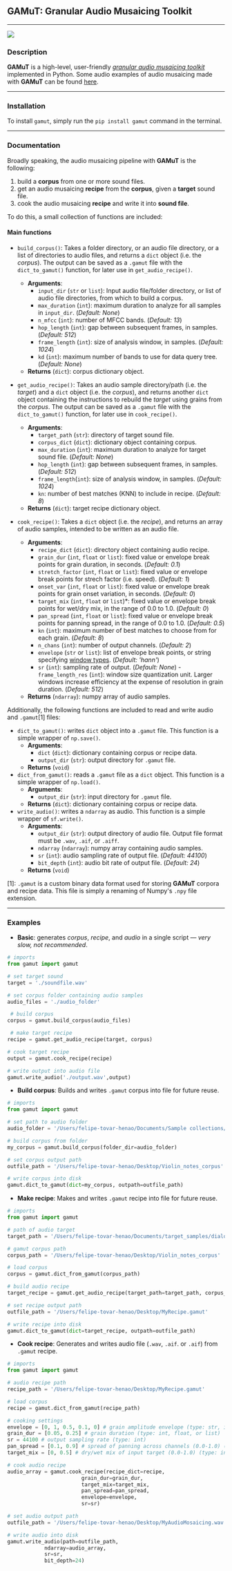 ## **GAMuT: Granular Audio Musaicing Toolkit**

---
![](https://static.wixstatic.com/media/98a1eb_e6e77286edcf4000a9b54d91b244d04c~mv2.png/v1/fill/w_856,h_490,al_c,q_90,usm_0.66_1.00_0.01/logo.webp)

### **Description**

**GAMuT** is a high-level, user-friendly [_granular audio musaicing toolkit_](https://www.francoispachet.fr/musaicing/) implemented in Python. Some audio examples of audio musaicing made with **GAMuT** can be found [here](https://www.felipe-tovar-henao.com/projects).

---

### **Installation**

To install `gamut`, simply run the `pip install gamut` command in the terminal.

---

### **Documentation**

Broadly speaking, the audio musaicing pipeline with **GAMuT** is the following:
1. build a **corpus** from one or more sound files.
2. get an audio musaicing **recipe** from the **corpus**, given a **target** sound file.
3. cook the audio musaicing **recipe** and write it into **sound file**.

To do this, a small collection of functions are included:

#### **Main functions**

- `build_corpus()`: Takes a folder directory, or an audio file directory, or a list of directories to audio files, and returns a `dict` object (i.e. the _corpus_). The output can be saved as a `.gamut` file with the `dict_to_gamut()` function, for later use in `get_audio_recipe()`.
  - **Arguments**:
    -  `input_dir` (`str` or `list`): Input audio file/folder directory, or list of audio file directories, from which to build a corpus.
    -  `max_duration` (`int`): maximum duration to analyze for all samples in `input_dir`. (_Default: None_)
    -  `n_mfcc` (`int`): number of MFCC bands. (_Default: 13_)
    -  `hop_length` (`int`): gap between subsequent frames, in samples. (_Default: 512_)
    -  `frame_length` (`int`): size of analysis window, in samples. (_Default: 1024_)
    -  `kd` (`int`): maximum number of bands to use for data query tree. (_Default: None_)
   - **Returns** (`dict`): corpus dictionary object.

- `get_audio_recipe()`: Takes an audio sample directory/path (i.e. the _target_) and a `dict` object (i.e. the _corpus_), and returns another `dict` object containing the instructions to rebuild the _target_ using grains from the _corpus_. The output can be saved as a `.gamut` file with the `dict_to_gamut()` function, for later use in `cook_recipe()`.
  - **Arguments**:
    - `target_path` (`str`): directory of target sound file.
    - `corpus_dict` (`dict`): dictionary object containing corpus.
    - `max_duration` (`int`): maximum duration to analyze for target sound file. (_Default: None_)
    - `hop_length` (`int`): gap between subsequent frames, in samples. (_Default: 512_)
    - `frame_length`(`int`): size of analysis window, in samples. (_Default: 1024_)
    - `kn`: number of best matches (KNN) to include in recipe. (_Default: 8_)
  - **Returns** (`dict`): target recipe dictionary object. 

- `cook_recipe()`: Takes a `dict` object (i.e. the _recipe_), and returns an array of audio samples, intended to be written as an audio file.
  - **Arguments**:
    - `recipe_dict` (`dict`): directory object containing audio recipe.
    - `grain_dur` (`int`, `float` or `list`): fixed value or envelope break points for grain duration, in seconds. (_Default: 0.1_)
    - `stretch_factor` (`int`, `float` or `list`): fixed value or envelope break points for strech factor (i.e. speed).  (_Default: 1_)
    - `onset_var` (`int`, `float` or `list`): fixed value or envelope break points for grain onset variation, in seconds. (_Default: 0_)
    - `target_mix` (`int`, `float` or `list`)*: fixed value or envelope break points for wet/dry mix, in the range of 0.0 to 1.0. (_Default: 0_)
    - `pan_spread` (`int`, `float` or `list`): fixed value or envelope break points for panning spread, in the range of 0.0 to 1.0. (_Default: 0.5_)
    - `kn` (`int`): maximum number of best matches to choose from for each grain. (_Default: 8_)
    - `n_chans` (`int`): number of output channels. (_Default: 2_)
    - `envelope` (`str` or `list`): list of envelope break points, or string specifying [window types](https://docs.scipy.org/doc/scipy/reference/generated/scipy.signal.get_window.html#scipy.signal.get_window). (_Default: 'hann'_)
    - `sr` (`int`): sampling rate of output. (_Default: None_)    - `frame_length_res` (`int`): window size quantization unit. Larger windows increase efficiency at the expense of resolution in grain duration. (_Default: 512_)
  - **Returns** (`ndarray`): numpy array of audio samples.

Additionally, the following functions are included to read and write audio and `.gamut`[1] files:

- `dict_to_gamut()`: writes `dict` object into a `.gamut` file. This function is a simple wrapper of `np.save()`.
  - **Arguments**:
    - `dict` (`dict`): dictionary containing corpus or recipe data.
    - `output_dir` (`str`): output directory for `.gamut` file.
  - **Returns** (`void`)
- `dict_from_gamut()`: reads a `.gamut` file as a `dict` object. This function is a simple wrapper of `np.load()`.
  - **Arguments**:
    - `output_dir` (`str`): input directory for `.gamut` file. 
  - **Returns** (`dict`): dictionary containing corpus or recipe data.
- `write_audio()`: writes a `ndarray` as audio. This function is a simple wrapper of `sf.write()`.
  - **Arguments**:
    - `output_dir` (`str`): output directory of audio file. Output file format must be `.wav`, `.aif`, or `.aiff`.
    - `ndarray` (`ndarray`): numpy array containing audio samples.
    - `sr` (`int`): audio sampling rate of output file. (_Default: 44100_)
    - `bit_depth` (`int`): audio bit rate of output file. (_Default: 24_)
  - **Returns** (`void`)

[1]: `.gamut` is a custom binary data format used for storing **GAMuT** corpora and recipe data. This file is simply a renaming of Numpy's `.npy` file extension.

---

### **Examples**

- **Basic**: generates _corpus_, _recipe_, and _audio_ in a single script — _very slow, not recommended_.
```python
# imports
from gamut import gamut

# set target sound
target = './soundfile.wav'

# set corpus folder containing audio samples
audio_files = './audio_folder'

 # build corpus
corpus = gamut.build_corpus(audio_files)

 # make target recipe
recipe = gamut.get_audio_recipe(target, corpus)

# cook target recipe
output = gamut.cook_recipe(recipe)

# write output into audio file
gamut.write_audio('./output.wav',output)
```

- **Build corpus**: Builds and writes `.gamut` corpus into file for future reuse.

```python
# imports
from gamut import gamut

# set path to audio folder
audio_folder = '/Users/felipe-tovar-henao/Documents/Sample collections/Violin_notes'

# build corpus from folder
my_corpus = gamut.build_corpus(folder_dir=audio_folder)

# set corpus output path
outfile_path = '/Users/felipe-tovar-henao/Desktop/Violin_notes_corpus'

# write corpus into disk
gamut.dict_to_gamut(dict=my_corpus, outpath=outfile_path)
```

- **Make recipe**: Makes and writes `.gamut` recipe into file for future reuse.

```python
# imports
from gamut import gamut

# path of audio target
target_path = '/Users/felipe-tovar-henao/Documents/target_samples/dialogo_44.1Hz.wav'

# gamut corpus path
corpus_path = '/Users/felipe-tovar-henao/Desktop/Violin_notes_corpus'

# load corpus
corpus = gamut.dict_from_gamut(corpus_path)

# build audio recipe
target_recipe = gamut.get_audio_recipe(target_path=target_path, corpus_dict=corpus)

# set recipe output path
outfile_path = '/Users/felipe-tovar-henao/Desktop/MyRecipe.gamut'

# write recipe into disk
gamut.dict_to_gamut(dict=target_recipe, outpath=outfile_path)
```

- **Cook recipe**: Generates and writes audio file (`.wav`, `.aif`. or `.aif`) from `.gamut` recipe.

```python
# imports
from gamut import gamut

# audio recipe path
recipe_path = '/Users/felipe-tovar-henao/Desktop/MyRecipe.gamut'

# load corpus
recipe = gamut.dict_from_gamut(recipe_path)

# cooking settings
envelope = [0, 1, 0.5, 0.1, 0] # grain amplitude envelope (type: str, int, float or list -- if str, use scipy.signal.windows types)
grain_dur = [0.05, 0.25] # grain duration (type: int, float, or list)
sr = 44100 # output sampling rate (type: int)
pan_spread = [0.1, 0.9] # spread of panning across channels (0.0-1.0) (type: int, float or list)
target_mix = [0, 0.5] # dry/wet mix of input target (0.0-1.0) (type: int, float, or list)

# cook audio recipe
audio_array = gamut.cook_recipe(recipe_dict=recipe,
                        grain_dur=grain_dur,
                        target_mix=target_mix,
                        pan_spread=pan_spread,
                        envelope=envelope,
                        sr=sr)

# set audio output path
outfile_path = '/Users/felipe-tovar-henao/Desktop/MyAudioMosaicing.wav'

# write audio into disk
gamut.write_audio(path=outfile_path,
            ndarray=audio_array,
            sr=sr,
            bit_depth=24)
```
